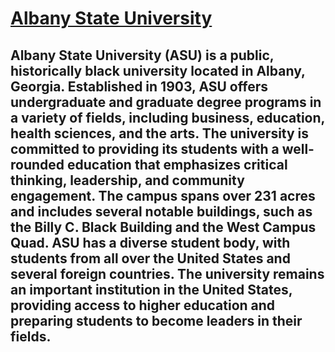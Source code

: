 # [Albany State University](https://www.asurams.edu/vision-mission-guiding-principles.php)
## Albany State University (ASU) is a public, historically black university located in Albany, Georgia. Established in 1903, ASU offers undergraduate and graduate degree programs in a variety of fields, including business, education, health sciences, and the arts. The university is committed to providing its students with a well-rounded education that emphasizes critical thinking, leadership, and community engagement. The campus spans over 231 acres and includes several notable buildings, such as the Billy C. Black Building and the West Campus Quad. ASU has a diverse student body, with students from all over the United States and several foreign countries. The university remains an important institution in the United States, providing access to higher education and preparing students to become leaders in their fields.
